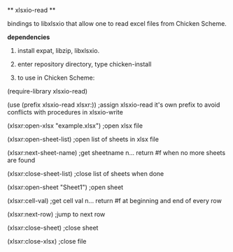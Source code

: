 ** xlsxio-read **

bindings to libxlsxio that allow one to read excel files from Chicken Scheme.



**dependencies**

1. install expat, libzip, libxlsxio.

2. enter repository directory, type chicken-install

3. to use in Chicken Scheme:


(require-library xlsxio-read)

(use (prefix xlsxio-read xlsxr:)) ;assign xlsxio-read it's own prefix to avoid conflicts with procedures in xlsxio-write

(xlsxr:open-xlsx "example.xlsx") ;open xlsx file

(xlsxr:open-sheet-list) ;open list of sheets in xlsx file

(xlsxr:next-sheet-name) ;get sheetname n... return #f when no more sheets are found

(xlsxr:close-sheet-list) ;close list of sheets when done

(xlsxr:open-sheet "Sheet1") ;open sheet

(xlsxr:cell-val) ;get cell val n... return #f at beginning and end of every row

(xlsxr:next-row) ;jump to next row 

(xlsxr:close-sheet) ;close sheet

(xlsxr:close-xlsx) ;close file














